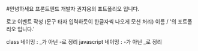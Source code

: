 #안녕하세요 프론트엔드 개발자 권지웅의 포트폴리오 입니다.

로고 이벤트 작성 (문구 타자 입력하듯이 한글자씩 나오게 모션 처리)
이름 / '의 포트폴리오 입니다.'

class 네이밍 : _가 아닌 -로 정리
javascript 네이밍 : -가 아닌 _로 정리